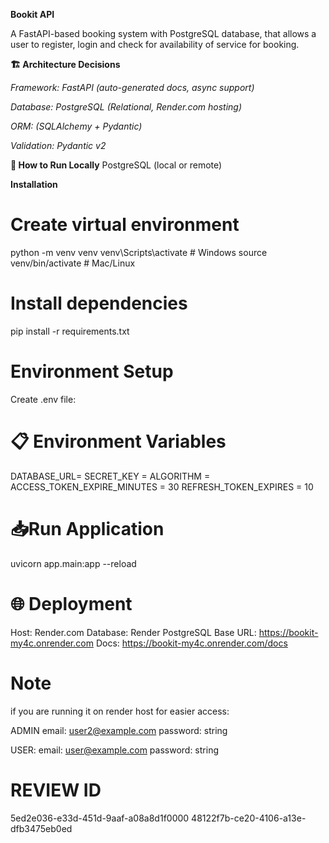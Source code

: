 **Bookit API**

A FastAPI-based booking system with PostgreSQL database, that allows a user to register,
login and check for availability of service for booking. 

**🏗️ Architecture Decisions**

*Framework: FastAPI (auto-generated docs, async support)*

*Database: PostgreSQL (Relational, Render.com hosting)*

*ORM: (SQLAlchemy + Pydantic)*

*Validation: Pydantic v2*

**🚀 How to Run Locally**
PostgreSQL (local or remote)

**Installation**

# Create virtual environment
python -m venv venv
venv\Scripts\activate      # Windows
source venv/bin/activate   # Mac/Linux

# Install dependencies
pip install -r requirements.txt

# Environment Setup
Create .env file:

# 📋 Environment Variables
DATABASE_URL=
SECRET_KEY = 
ALGORITHM = 
ACCESS_TOKEN_EXPIRE_MINUTES = 30
REFRESH_TOKEN_EXPIRES = 10

# 📥Run Application

uvicorn app.main:app --reload

# 🌐 Deployment
Host: Render.com
Database: Render PostgreSQL
Base URL: https://bookit-my4c.onrender.com
Docs: https://bookit-my4c.onrender.com/docs


# Note
if you are running it on render host for easier access:

ADMIN
email: user2@example.com
password: string

USER:
email: user@example.com
password: string

# REVIEW ID
5ed2e036-e33d-451d-9aaf-a08a8d1f0000
48122f7b-ce20-4106-a13e-dfb3475eb0ed
